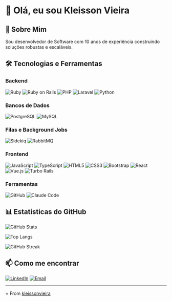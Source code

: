# 👋 Olá, eu sou Kleisson Vieira

## 🚀 Sobre Mim
Sou desenvolvedor de Software com 10 anos de experiência construindo soluções robustas e escaláveis.

## 🛠️ Tecnologias e Ferramentas

### Backend
![Ruby](https://img.shields.io/badge/-Ruby-CC342D?style=flat-square&logo=ruby&logoColor=white)
![Ruby on Rails](https://img.shields.io/badge/-Ruby_on_Rails-CC0000?style=flat-square&logo=ruby-on-rails&logoColor=white)
![PHP](https://img.shields.io/badge/-PHP-777BB4?style=flat-square&logo=php&logoColor=white)
![Laravel](https://img.shields.io/badge/-Laravel-FF2D20?style=flat-square&logo=laravel&logoColor=white)
![Python](https://img.shields.io/badge/-Python-3776AB?style=flat-square&logo=python&logoColor=white)

### Bancos de Dados
![PostgreSQL](https://img.shields.io/badge/-PostgreSQL-336791?style=flat-square&logo=postgresql&logoColor=white)
![MySQL](https://img.shields.io/badge/-MySQL-4479A1?style=flat-square&logo=mysql&logoColor=white)

### Filas e Background Jobs
![Sidekiq](https://img.shields.io/badge/-Sidekiq-B1003E?style=flat-square&logo=sidekiq&logoColor=white)
![RabbitMQ](https://img.shields.io/badge/-RabbitMQ-FF6600?style=flat-square&logo=rabbitmq&logoColor=white)

### Frontend
![JavaScript](https://img.shields.io/badge/-JavaScript-F7DF1E?style=flat-square&logo=javascript&logoColor=black)
![TypeScript](https://img.shields.io/badge/-TypeScript-3178C6?style=flat-square&logo=typescript&logoColor=white)
![HTML5](https://img.shields.io/badge/-HTML5-E34F26?style=flat-square&logo=html5&logoColor=white)
![CSS3](https://img.shields.io/badge/-CSS3-1572B6?style=flat-square&logo=css3&logoColor=white)
![Bootstrap](https://img.shields.io/badge/-Bootstrap-7952B3?style=flat-square&logo=bootstrap&logoColor=white)
![React](https://img.shields.io/badge/-React-61DAFB?style=flat-square&logo=react&logoColor=black)
![Vue.js](https://img.shields.io/badge/-Vue.js-4FC08D?style=flat-square&logo=vue.js&logoColor=white)
![Turbo Rails](https://img.shields.io/badge/-Turbo_Rails-CC0000?style=flat-square&logo=ruby-on-rails&logoColor=white)

### Ferramentas
![GitHub](https://img.shields.io/badge/-GitHub-181717?style=flat-square&logo=github&logoColor=white)
![Claude Code](https://img.shields.io/badge/-Claude_Code-5E17EB?style=flat-square&logo=anthropic&logoColor=white)

## 📊 Estatísticas do GitHub

![GitHub Stats](https://github-readme-stats.vercel.app/api?username=kleissonandrade&show_icons=true&theme=tokyonight&include_all_commits=true&count_private=true&hide_border=true&locale=pt-br)

![Top Langs](https://github-readme-stats.vercel.app/api/top-langs/?username=kleissonvieira&layout=compact&theme=radical&langs_count=8)

![GitHub Streak](https://github-readme-streak-stats.herokuapp.com/?user=kleissonvieira&theme=radical)

## 📫 Como me encontrar

[![LinkedIn](https://img.shields.io/badge/-LinkedIn-0077B5?style=flat-square&logo=linkedin&logoColor=white)](https://linkedin.com/in/kleissonvieira)
[![Email](https://img.shields.io/badge/-Email-D14836?style=flat-square&logo=gmail&logoColor=white)](mailto:seu-email@example.com)

---

⭐️ From [kleissonvieira](https://github.com/kleissonvieira)
